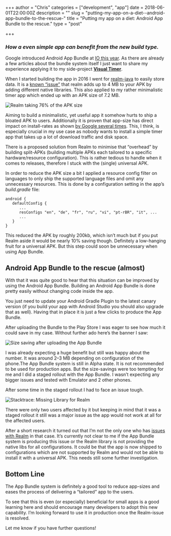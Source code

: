 +++
author = "Chris"
categories = ["development", "app"]
date = 2018-06-01T22:00:00Z
description = ""
slug = "putting-my-app-on-a-diet--android-app-bundle-to-the-rescue-"
title = "Putting my app on a diet: Android App Bundle to the rescue."
type = "post"

+++
### _How a even simple app can benefit from the new build type._

Google introduced Android App Bundle at [IO this year](https://www.youtube.com/watch?v=bViNOUeFuiQ&index=31&list=PLOU2XLYxmsIInFRc3M44HUTQc3b_YJ4-Y). As there are already a few articles about the bundle system itself I just want to share my experience applying it to my side-project [**Visual Timer**](https://play.google.com/store/apps/details?id=at.cwiesner.android.visualtimer).

When I started building the app in 2016 I went for [realm-java](https://github.com/realm/realm-java) to easily store data. It is a [known “issue”](https://github.com/realm/realm-java/issues/3662) that realm adds up to 4 MB to your APK by adding different native libraries. This also applied to my rather minimalistic timer app which ended up with an APK size of 7.2 MB.

![Realm taking 76% of the APK size](/images/Putting-my-app-on-a-diet--Android-App-Bundle-to-the-rescue-/1-vVIVkQ_9BIDSOOGayRaEig.png "Realm taking 76% of the APK size")

Aiming to build a minimalistic, yet useful app it somehow hurts to ship a bloated APK to users. Additionally it is proven that app-size has direct impact on install-rates as shown [by Google several times](https://youtu.be/flU42CTF3MQ?t=511). This, I think, is especially crucial in my use case as nobody wants to install a simple timer app that takes up a lot of download traffic and disk space.

There is a proposed solution from Realm to minimise that “overhead” by building split-APKs (building multiple APKs each tailored to a specific hardware/resource configuration). This is rather tedious to handle when it comes to releases, therefore I stuck with the (single) universal APK.

In order to reduce the APK size a bit I applied a resource config filter on languages to only ship the supported language files and omit any unnecessary resources. This is done by a configuration setting in the app’s _build.gradle_ file:

    android {
       defaultConfig {
          ...
          resConfigs "en", "de", "fr", "ru", "vi", "pt-rBR", "it", ...
          ...
       }
    }

This reduced the APK by roughly 200kb, which isn’t much but if you put Realm aside it would be nearly 10% saving though. Definitely a low-hanging fruit for a universal APK. But this step could soon be unnecessary when using App Bundle.

## Android App Bundle to the rescue (almost)

With that it was quite good to hear that this situation can be improved by using the Android App Bundle. Building an Android App Bundle is done pretty easily without changing code inside the app.

You just need to update your Android Gradle Plugin to the latest canary version (if you build your app with Android Studio you should also upgrade that as well). Having that in place it is just a few clicks to produce the App Bundle.

After uploading the Bundle to the Play Store I was eager to see how much it could save in my case. Without further ado here’s the banner I saw:

![Size saving after uploading the App Bundle](/images/Putting-my-app-on-a-diet--Android-App-Bundle-to-the-rescue-/1-ho09h55yUSXUZxzN7_ddsw.png "Size saving after uploading the App Bundle")

I was already expecting a huge benefit but still was happy about the number. It was around 2–3 MB depending on configuration of the phone.The App Bundle system is still in Alpha state. It is not recommended to be used for production apps. But the size-savings were too tempting for me and I did a staged rollout with the App Bundle. I wasn’t expecting any bigger issues and tested with Emulator and 2 other phones.

After some time in the staged rollout I had to face an issue tough.

![Stacktrace: Missing Library for Realm](/images/Putting-my-app-on-a-diet--Android-App-Bundle-to-the-rescue-/1-76JgsHjpx_zDe6yDk_uO9g.png "Stacktrace: Missing Library for Realm")

There were only two users affected by it but keeping in mind that it was a staged rollout it still was a major issue as the app would not work at all for the affected users.

After a short research it turned out that I’m not the only one who has [issues with Realm](https://github.com/realm/realm-java/issues/5977) in that case. It’s currently not clear to me if the App Bundle system is producing this issue or the Realm library is not providing the native libs for all configurations. It could be that the app is now shipped to configurations which are not supported by Realm and would not be able to install it with a universal APK. This needs still some further investigation.

## Bottom Line

The App Bundle system is definitely a good tool to reduce app-sizes and eases the process of delivering a “tailored” app to the users.

To see that this is even (or especially) beneficial for small apps is a good learning here and should encourage many developers to adopt this new capability. I’m looking forward to use it in production once the Realm-issue is resolved.

Let me know if you have further questions!